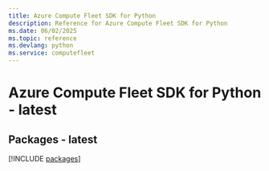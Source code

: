 ```yaml
---
title: Azure Compute Fleet SDK for Python
description: Reference for Azure Compute Fleet SDK for Python
ms.date: 06/02/2025
ms.topic: reference
ms.devlang: python
ms.service: computefleet
---
```

# Azure Compute Fleet SDK for Python - latest
## Packages - latest
[!INCLUDE [packages](compute-fleet-index.md)]